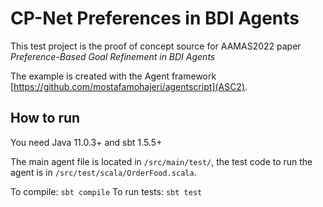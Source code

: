 # CP-Net Preferences in BDI Agents
This test project is the proof of concept source for AAMAS2022 paper _Preference-Based Goal Refinement in BDI Agents_

The example is created with the Agent framework [https://github.com/mostafamohajeri/agentscript](ASC2).

## How to run
You need Java 11.0.3+ and sbt 1.5.5+

The main agent file is located in `/src/main/test/`, the test code to run the agent is in `/src/test/scala/OrderFood.scala`.

To compile: `sbt compile`
To run tests: `sbt test`